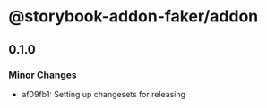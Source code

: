# @storybook-addon-faker/addon

## 0.1.0

### Minor Changes

- af09fb1: Setting up changesets for releasing
